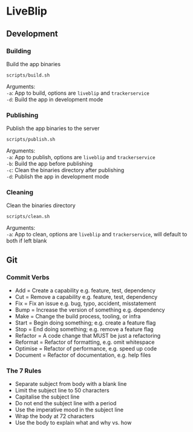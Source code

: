 # LiveBlip

## Development

### Building

Build the app binaries

`scripts/build.sh`

Arguments:  
`-a`: App to build, options are `liveblip` and `trackerservice`  
`-d`: Build the app in development mode

### Publishing

Publish the app binaries to the server

`scripts/publish.sh`

Arguments:  
`-a`: App to publish, options are `liveblip` and `trackerservice`  
`-b`: Build the app before publishing  
`-c`: Clean the binaries directory after publishing  
`-d`: Publish the app in development mode  

### Cleaning

Clean the binaries directory

`scripts/clean.sh`

Arguments:  
`-a`: App to clean, options are `liveblip` and `trackerservice`, will default to both if left blank

## Git

### Commit Verbs

- Add = Create a capability e.g. feature, test, dependency  
- Cut = Remove a capability e.g. feature, test, dependency  
- Fix = Fix an issue e.g. bug, typo, accident, misstatement  
- Bump = Increase the version of something e.g. dependency  
- Make = Change the build process, tooling, or infra  
- Start = Begin doing something; e.g. create a feature flag  
- Stop = End doing something; e.g. remove a feature flag  
- Refactor = A code change that MUST be just a refactoring  
- Reformat = Refactor of formatting, e.g. omit whitespace  
- Optimise = Refactor of performance, e.g. speed up code  
- Document = Refactor of documentation, e.g. help files  

### The 7 Rules

- Separate subject from body with a blank line  
- Limit the subject line to 50 characters  
- Capitalise the subject line  
- Do not end the subject line with a period  
- Use the imperative mood in the subject line  
- Wrap the body at 72 characters  
- Use the body to explain what and why vs. how  
